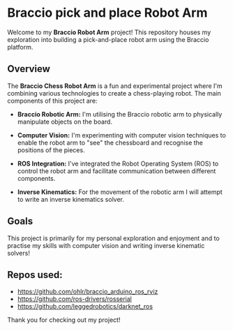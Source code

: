 # Braccio pick and place Robot Arm

Welcome to my **Braccio Robot Arm** project! This repository houses my exploration into building a pick-and-place robot arm using the Braccio platform.

## Overview

The **Braccio Chess Robot Arm** is a fun and experimental project where I'm combining various technologies to create a chess-playing robot. The main components of this project are:

- **Braccio Robotic Arm:** I'm utilising the Braccio robotic arm to physically manipulate objects on the board.

- **Computer Vision:** I'm experimenting with computer vision techniques to enable the robot arm to "see" the chessboard and recognise the positions of the pieces.

- **ROS Integration:** I've integrated the Robot Operating System (ROS) to control the robot arm and facilitate communication between different components.

- **Inverse Kinematics:** For the movement of the robotic arm I will attempt to write an inverse kinematics solver.

## Goals

This project is primarily for my personal exploration and enjoyment and to practise my skills with computer vision and writing inverse kinematic solvers!



## Repos used:

- https://github.com/ohlr/braccio_arduino_ros_rviz
- https://github.com/ros-drivers/rosserial
- https://github.com/leggedrobotics/darknet_ros

Thank you for checking out my project!







